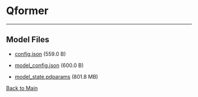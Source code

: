 
# Qformer
---



## Model Files

- [config.json](https://paddlenlp.bj.bcebos.com/models/community/paddlemix/blip2-stage1/Qformer/config.json) (559.0 B)

- [model_config.json](https://paddlenlp.bj.bcebos.com/models/community/paddlemix/blip2-stage1/Qformer/model_config.json) (600.0 B)

- [model_state.pdparams](https://paddlenlp.bj.bcebos.com/models/community/paddlemix/blip2-stage1/Qformer/model_state.pdparams) (801.8 MB)


[Back to Main](../../../)